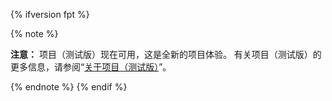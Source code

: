 {% ifversion fpt %}

{% note %}

**注意：** 项目（测试版）现在可用，这是全新的项目体验。 有关项目（测试版）的更多信息，请参阅“[关于项目（测试版）](/issues/trying-out-the-new-projects-experience/about-projects)”。

{% endnote %}
{% endif %}
